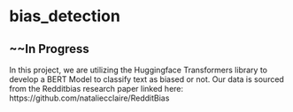 # bias_detection
<h2> ~~In Progress </h2>
In this project, we are utilizing the Huggingface Transformers library to develop a BERT Model to classify text as biased or not. Our data is sourced from the Redditbias research paper linked here: https://github.com/nataliecclaire/RedditBias

